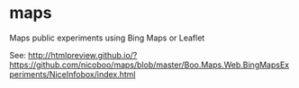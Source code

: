 maps
====

Maps public experiments using Bing Maps or Leaflet

See: http://htmlpreview.github.io/?https://github.com/nicoboo/maps/blob/master/Boo.Maps.Web.BingMapsExperiments/NiceInfobox/index.html
